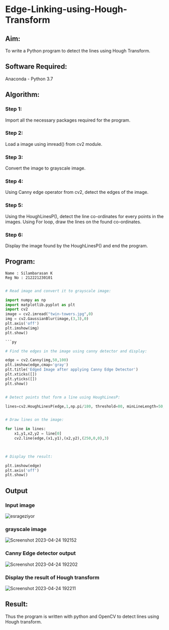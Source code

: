 # Edge-Linking-using-Hough-Transform
## Aim:
To write a Python program to detect the lines using Hough Transform.

## Software Required:
Anaconda - Python 3.7

## Algorithm:
### Step 1:
Import all the necessary packages required for the program.

### Step 2:
Load a image using imread() from cv2 module.

### Step 3:
Convert the image to grayscale image.

### Step 4:
Using Canny edge operator from cv2, detect the edges of the image.

### Step 5:
Using the HoughLinesP(), detect the line co-ordinates for every points in the images. Using For loop, draw the lines on the found co-ordinates.

### Step 6:
Display the image found by the HoughLinesP() and end the program.


## Program:
```
Name : Silambarasan K
Reg No : 212221230101
```
```Python

# Read image and convert it to grayscale image:

import numpy as np
import matplotlib.pyplot as plt
import cv2
image = cv2.imread("twin-towers.jpg",0)
img = cv2.GaussianBlur(image,(3,3),0)
plt.axis('off')
plt.imshow(img)
plt.show()

```py

# Find the edges in the image using canny detector and display:

edge = cv2.Canny(img,50,100)
plt.imshow(edge,cmap='gray')
plt.title('Edged Image after applying Canny Edge Detector')
plt.xticks([])
plt.yticks([])
plt.show()

```
```py

# Detect points that form a line using HoughLinesP:

lines=cv2.HoughLinesP(edge,1,np.pi/180, threshold=80, minLineLength=50,maxLineGap=250)

```
```py

# Draw lines on the image:

for line in lines:
    x1,y1,x2,y2 = line[0]
    cv2.line(edge,(x1,y1),(x2,y2),(250,0,0),3)
    
```

```py

# Display the result:

plt.imshow(edge)
plt.axis('off')
plt.show()

```
## Output

### Input image 
![esrageziyor](https://user-images.githubusercontent.com/94525786/234017188-e506ae84-ffea-47a1-964b-b288d4b941c7.jpg,height=50%,width=50%)
### grayscale image
![Screenshot 2023-04-24 192152](https://user-images.githubusercontent.com/94525786/234018196-a86aa871-a894-4b3d-ad04-ad0a0da8328f.png)

### Canny Edge detector output
![Screenshot 2023-04-24 192202](https://user-images.githubusercontent.com/94525786/234018226-d9b4c518-b0fe-439f-a35d-41063a5824d2.png)


### Display the result of Hough transform

![Screenshot 2023-04-24 192211](https://user-images.githubusercontent.com/94525786/234018233-06db5df8-152a-4a63-bcb6-bf8f34013051.png)

## Result:
Thus the program is written with python and OpenCV to detect lines using Hough transform. 
